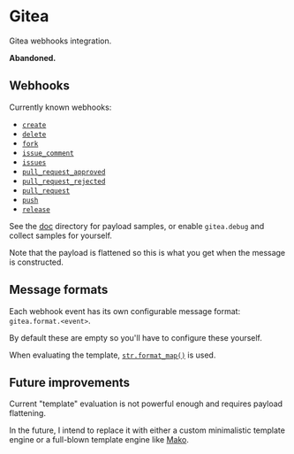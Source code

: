 # Gitea

Gitea webhooks integration.

**Abandoned.**

## Webhooks

Currently known webhooks:

- [`create`](./doc/webhook.create.md)
- [`delete`](./doc/webhook.delete.md)
- [`fork`](./doc/webhook.fork.md)
- [`issue_comment`](./doc/webhook.issue_comment.md)
- [`issues`](./doc/webhook.issues.md)
- [`pull_request_approved`](./doc/webhook.pull_request_approved.md)
- [`pull_request_rejected`](./doc/webhook.pull_request_rejected.md)
- [`pull_request`](./doc/webhook.pull_request.md)
- [`push`](./doc/webhook.push.md)
- [`release`](./doc/webhook.release.md)

See the [doc](doc) directory for payload samples, or enable `gitea.debug` and collect samples for yourself.

Note that the payload is flattened so this is what you get when the message is constructed.


## Message formats

Each webhook event has its own configurable message format: `gitea.format.<event>`.

By default these are empty so you'll have to configure these yourself.

When evaluating the template, [`str.format_map()`](https://docs.python.org/3/library/stdtypes.html#str.format_map) is used.


## Future improvements

Current "template" evaluation is not powerful enough and requires payload flattening.

In the future, I intend to replace it with either a custom minimalistic template engine or a full-blown template engine like [Mako](https://www.makotemplates.org/).
